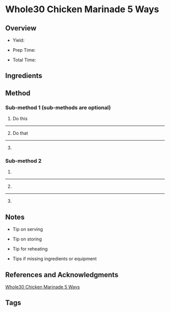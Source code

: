 # Whole30 Chicken Marinade 5 Ways

## Overview

- Yield:

- Prep Time:

- Total Time:

## Ingredients



## Method

### Sub-method 1 (sub-methods are optional)

1. Do this
---
2. Do that
---
3.

### Sub-method 2

1.
---
2.
---
3.

## Notes

- Tip on serving

- Tip on storing

- Tip for reheating

- Tips if missing ingredients or equipment

## References and Acknowledgments

[Whole30 Chicken Marinade 5 Ways](https://eatthegains.com/whole30-chicken-marinade-5-ways/)

## Tags


